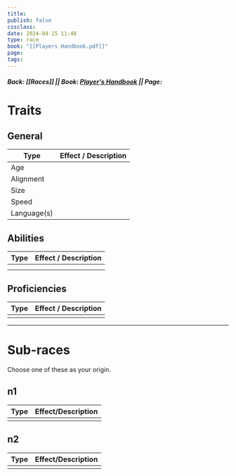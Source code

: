 ```yaml
---
title: 
publish: false
cssclass: 
date: 2024-04-15 11:48
type: race
book: "[[Players Handbook.pdf]]"
page: 
tags: 
---
```

##### Back: [[Races]] || Book: [Player's Handbook](https://drive.google.com/drive/folders/1O5bhpYizcIT5xxAoLOuzCRht_PVS7VSG?usp=sharing) || Page: 

# Traits
## General
| Type        | Effect / Description |
| ----------- | -------------------- |
| Age         |                      |
| Alignment   |                      |
| Size        |                      |
| Speed       |                      |
| Language(s) |                      |
## Abilities
| Type | Effect / Description |
| ---- | -------------------- |
|      |                      |
|      |                      |
## Proficiencies
| Type         | Effect / Description                                                             |
| ------------ | -------------------------------------------------------------------------------- |
|              |                                                                                  |

---
# Sub-races
Choose one of these as your origin.
## n1

| Type | Effect/Description |
| ---- | ------------------ |
|      |                    |
## n2

| Type     | Effect/Description |
| -------- | ------------------ |
|  |                  |



